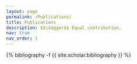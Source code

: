 ```yaml
---
layout: page
permalink: /Publications/
title: Publications
description: $$\dagger$$ Equal contribution.
nav: true
nav_order: 1
---
```

<!-- _pages/publications.md -->
<div class="publications">

{% bibliography -f {{ site.scholar.bibliography }} %}

</div>

